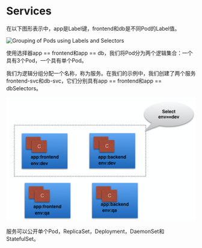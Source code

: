 # Services

在以下图形表示中，app是Label键，frontend和db是不同Pod的Label值。

![Grouping of Pods using Labels and Selectors](https://github.com/yangdi611/docs/tree/9182ec0aacc614915b8202361f45684572b4ddf8/.gitbook/assets/image%20%2822%29.png)

使用选择器app == frontend和app == db，我们将Pod分为两个逻辑集合：一个具有3个Pod，一个具有单个Pod。

我们为逻辑分组分配一个名称，称为服务。在我们的示例中，我们创建了两个服务frontend-svc和db-svc，它们分别具有app == frontend和app == dbSelectors。

![Grouping of Pods using the Service object](../../.gitbook/assets/image%20%2835%29.png)

服务可以公开单个Pod，ReplicaSet，Deployment，DaemonSet和StatefulSet。

